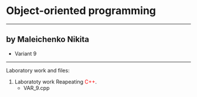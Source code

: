 # Object-oriented programming
----
## by Maleichenko Nikita
* Variant 9
***
Laboratory work and files:
1. Laboratoty work Reapeating <span style="color:red">C++</span>.
    * VAR_9.cpp
